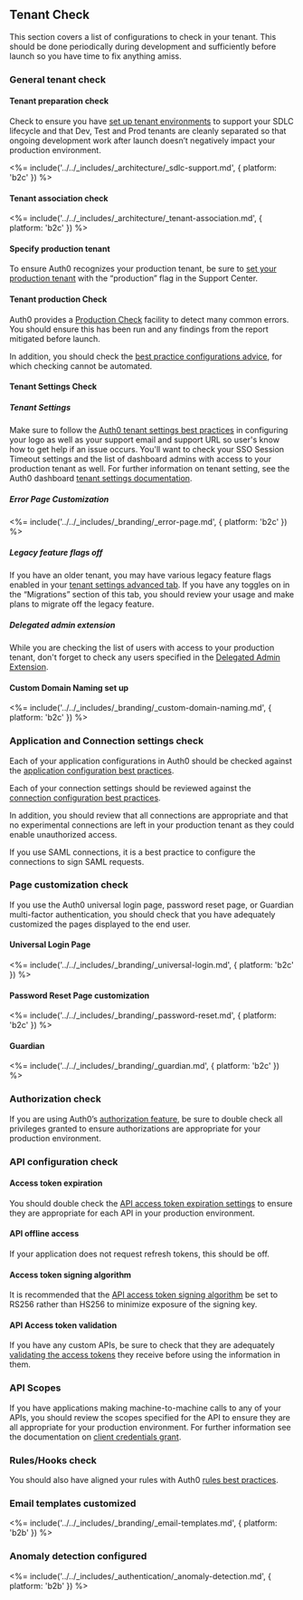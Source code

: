 ## Tenant Check

This section covers a list of configurations to check in your tenant. This should be done periodically during development and sufficiently before launch so you have time to fix anything amiss.

### General tenant check

#### Tenant preparation check

Check to ensure you have [set up tenant environments](/dev-lifecycle/setting-up-env) to support your SDLC lifecycle and that Dev, Test and Prod tenants are cleanly separated so that ongoing development work after launch doesn’t negatively impact your production environment.

<%= include('../../_includes/_architecture/_sdlc-support.md', { platform: 'b2c' }) %>

#### Tenant association check

<%= include('../../_includes/_architecture/_tenant-association.md', { platform: 'b2c' }) %>

#### Specify production tenant

To ensure Auth0 recognizes your production tenant, be sure to [set your production tenant](/dev-lifecycle/setting-up-env#set-the-environment
) with the “production” flag in the Support Center.

#### Tenant production Check

Auth0 provides a [Production Check](/pre-deployment) facility to detect many common errors. You should ensure this has been run and any findings from the report mitigated before launch.

In addition, you should check the [best practice configurations advice](/pre-deployment/tests/best-practice), for which checking cannot be automated.

#### Tenant Settings Check

##### Tenant Settings

Make sure to follow the [Auth0 tenant settings best practices](/best-practices/tenant-settings#set-up-branding-configuration) in configuring your logo as well as your support email and support URL so user's know how to get help if an issue occurs. You'll want to check your SSO Session Timeout settings and the list of dashboard admins with access to your production tenant as well. For further information on tenant setting, see the Auth0 dashboard [tenant settings documentation](/dashboard/dashboard-tenant-settings#settings).

##### Error Page Customization

<%= include('../../_includes/_branding/_error-page.md', { platform: 'b2c' }) %>

##### Legacy feature flags off

If you have an older tenant, you may have various legacy feature flags enabled in your [tenant settings advanced tab](/dashboard/dashboard-tenant-settings#advanced). If you have any toggles on in the “Migrations” section of this tab, you should review your usage and make plans to migrate off the legacy feature. 

##### Delegated admin extension

While you are checking the list of users with access to your production tenant, don't forget to check any users specified in the [Delegated Admin Extension](/extensions/delegated-admin/v3).

#### Custom Domain Naming set up

<%= include('../../_includes/_branding/_custom-domain-naming.md', { platform: 'b2c' }) %>

### Application  and Connection settings check

Each of your application configurations in Auth0 should be checked against the [application configuration best practices](/best-practices/application-settings).

Each of your connection settings should be reviewed against the [connection configuration best practices](/best-practices/connection-settings).

In addition, you should review that all connections are appropriate and that no experimental connections are left in your production tenant as they could enable unauthorized access.  

If you use SAML connections, it is a best practice to configure the connections to sign SAML requests.

### Page customization check

If you use the Auth0 universal login page, password reset page, or Guardian multi-factor authentication, you should check that you have adequately customized the pages displayed to the end user.

#### Universal Login Page

<%= include('../../_includes/_branding/_universal-login.md', { platform: 'b2c' }) %>

#### Password Reset Page customization

<%= include('../../_includes/_branding/_password-reset.md', { platform: 'b2c' }) %>

#### Guardian

<%= include('../../_includes/_branding/_guardian.md', { platform: 'b2c' }) %>

### Authorization check

If you are using Auth0’s [authorization feature](https://auth0.com/docs/authorization), be sure to double check all privileges granted to ensure authorizations are appropriate for your production environment.

### API configuration check

#### Access token expiration

You should double check the [API access token expiration settings](/dashboard/reference/settings-api) to ensure they are appropriate for each API in your production environment.

#### API offline access

If your application does not request refresh tokens, this should be off.

#### Access token signing algorithm

It is recommended that the [API access token signing algorithm](/getting-started/set-up-api#signing-algorithms) be set to RS256 rather than HS256 to minimize exposure of the signing key. 

#### API Access token validation

If you have any custom APIs, be sure to check that they are adequately [validating the access tokens](/api-auth/tutorials/verify-access-token) they receive before using the information in them.

### API Scopes

If you have applications making machine-to-machine calls to any of your APIs, you should review the scopes specified for the API to ensure they are all appropriate for your production environment. For further information see the documentation on [client credentials grant](/api-auth/config/using-the-auth0-dashboard).

### Rules/Hooks check

You should also have aligned your rules with Auth0 [rules best practices](/best-practices/rules).

### Email templates customized

<%= include('../../_includes/_branding/_email-templates.md', { platform: 'b2b' }) %>

### Anomaly detection configured

<%= include('../../_includes/_authentication/_anomaly-detection.md', { platform: 'b2b' }) %>
